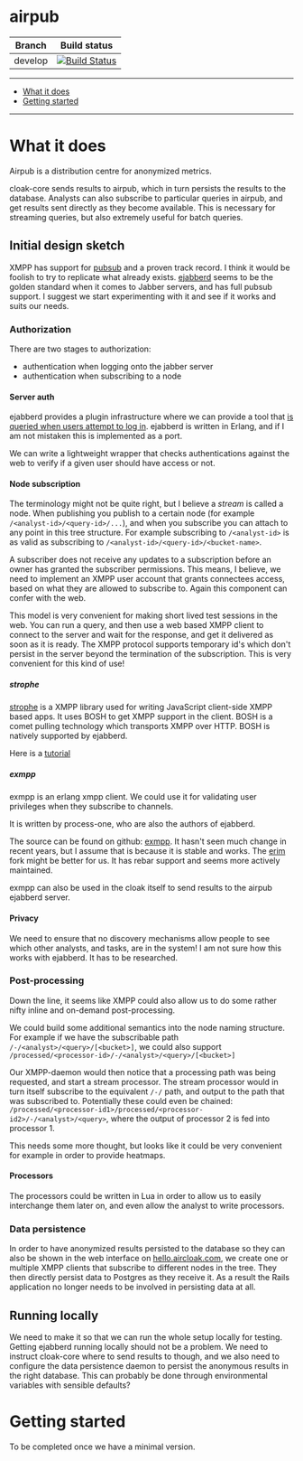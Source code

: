 airpub
==========

| Branch      | Build status |
|-------------|--------------|
| develop     | [![Build Status](https://magnum.travis-ci.com/Aircloak/airpub.png?token=aFqD8qTNFV1Li4zdKtZw&branch=develop)](https://magnum.travis-ci.com/Aircloak/airpub) |

----------------------

- [What it does](#what-it-does)
- [Getting started](#getting-started)

----------------------

# What it does

Airpub is a distribution centre for anonymized metrics.

cloak-core sends results to airpub, which in turn persists the results to the database.
Analysts can also subscribe to particular queries in airpub, and get results sent directly
as they become available. This is necessary for streaming queries, but also extremely useful
for batch queries.

## Initial design sketch

XMPP has support for [pubsub](http://www.xmpp.org/extensions/xep-0060.html) and a proven track record.
I think it would be foolish to try to replicate what already exists.
[ejabberd](http://www.ejabberd.im/) seems to be the golden standard when it comes to Jabber servers, and has full pubsub support.
I suggest we start experimenting with it and see if it works and suits our needs.

### Authorization

There are two stages to authorization:

- authentication when logging onto the jabber server
- authentication when subscribing to a node

#### Server auth

ejabberd provides a plugin infrastructure where we can provide a tool that [is queried when users attempt to log in](http://www.ejabberd.im/extauth).
ejabberd is written in Erlang, and if I am not mistaken this is implemented as a port.

We can write a lightweight wrapper that checks authentications against the web to verify if a given user should have access or not.

#### Node subscription

The terminology might not be quite right, but I believe a _stream_ is called a node.
When publishing you publish to a certain node (for example `/<analyst-id>/<query-id>/...`), and when you subscribe you can attach to any point in this tree structure. For example subscribing to `/<analyst-id>` is as valid as subscribing to `/<analyst-id>/<query-id>/<bucket-name>`.

A subscriber does not receive any updates to a subscription before an owner has granted the subscriber permissions.
This means, I believe, we need to implement an XMPP user account that grants connectees access, based on what they are allowed to subscribe to.
Again this component can confer with the web.

This model is very convenient for making short lived test sessions in the web. You can run a query, and then use a web based XMPP client to connect to the server and wait for the response, and get it delivered as soon as it is ready. The XMPP protocol supports temporary id's which don't persist in the server beyond the termination of the subscription. This is very convenient for this kind of use!

##### strophe

[strophe](http://strophe.im/strophejs/) is a XMPP library used for writing JavaScript client-side XMPP based apps.
It uses BOSH to get XMPP support in the client. BOSH is a comet pulling technology which transports XMPP over HTTP. BOSH is natively supported by ejabberd.

Here is a [tutorial](http://anders.conbere.org/2011/05/03/get_xmpp_-_bosh_working_with_ejabberd_firefox_and_strophe.html)

##### exmpp

exmpp is an erlang xmpp client.
We could use it for validating user privileges when they subscribe to channels.

It is written by process-one, who are also the authors of ejabberd.

The source can be found on github: [exmpp](http://processone.github.io/exmpp/). It hasn't seen much change in recent years, but I assume that is because it is stable and works.
The [erim](https://github.com/jeanparpaillon/erim) fork might be better for us. It has rebar support and seems more actively maintained.

exmpp can also be used in the cloak itself to send results to the airpub ejabberd server.


#### Privacy

We need to ensure that no discovery mechanisms allow people to see which other analysts, and tasks, are in the system!
I am not sure how this works with ejabberd. It has to be researched.


### Post-processing

Down the line, it seems like XMPP could also allow us to do some rather nifty inline and on-demand post-processing.

We could build some additional semantics into the node naming structure.
For example if we have the subscribable path `/-/<analyst>/<query>/[<bucket>]`,
we could also support `/processed/<processor-id>/-/<analyst>/<query>/[<bucket>]`

Our XMPP-daemon would then notice that a processing path was being requested, and start a stream processor.
The stream processor would in turn itself subscribe to the equivalent `/-/` path, and output to the path that was subscribed to.
Potentially these could even be chained: `/processed/<processor-id1>/processed/<processor-id2>/-/<analyst>/<query>`, where the output
of processor 2 is fed into processor 1.

This needs some more thought, but looks like it could be very convenient for example in order to provide heatmaps.

#### Processors

The processors could be written in Lua in order to allow us to easily interchange them later on, and even allow
the analyst to write processors.

### Data persistence

In order to have anonymized results persisted to the database so they can also be shown in the web interface on [hello.aircloak.com](https://hello.aircloak.com),
we create one or multiple XMPP clients that subscribe to different nodes in the tree. They then directly persist data to Postgres as they receive it.
As a result the Rails application no longer needs to be involved in persisting data at all.

## Running locally

We need to make it so that we can run the whole setup locally for testing.
Getting ejabberd running locally should not be a problem.
We need to instruct cloak-core where to send results to though, and we also need to configure the data persistence daemon to persist the anonymous results in the right database.
This can probably be done through environmental variables with sensible defaults?

# Getting started

To be completed once we have a minimal version.
